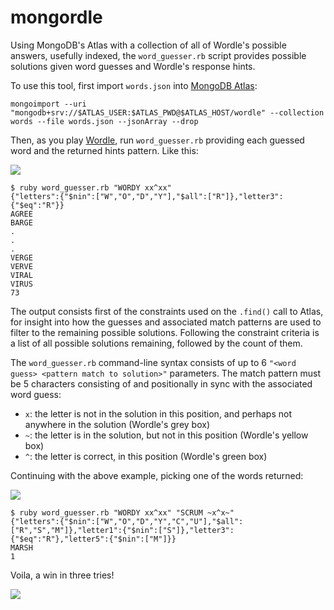 # mongordle

Using MongoDB's Atlas with a collection of all of Wordle's possible answers, usefully indexed, the `word_guesser.rb` script provides possible solutions given word guesses and Wordle's response hints.

To use this tool, first import `words.json` into [MongoDB Atlas](https://www.mongodb.com/docs/atlas/?utm_source=github&utm_medium=readme&contet=opensource_4_ever):

    mongoimport --uri "mongodb+srv://$ATLAS_USER:$ATLAS_PWD@$ATLAS_HOST/wordle" --collection words --file words.json --jsonArray --drop

Then, as you play [Wordle](https://www.nytimes.com/games/wordle/index.html), run `word_guesser.rb` providing each guessed word and the returned hints pattern.  Like this:

![](examples/guess1.png)

    $ ruby word_guesser.rb "WORDY xx^xx"              
    {"letters":{"$nin":["W","O","D","Y"],"$all":["R"]},"letter3":{"$eq":"R"}}
    AGREE
    BARGE
    .
    .
    .
    VERGE
    VERVE
    VIRAL
    VIRUS
    73

The output consists first of the constraints used on the `.find()` call to Atlas, for insight into how the guesses and associated match patterns are used to filter to the remaining possible solutions.  Following the constraint criteria is a list of all possible solutions remaining, followed by the count of them.

The `word_guesser.rb` command-line syntax consists of up to 6 `"<word guess> <pattern match to solution>"` parameters.  The match pattern must be 5 characters consisting of and positionally in sync with the associated word guess:

* `x`: the letter is not in the solution in this position, and perhaps not anywhere in the solution (Wordle's grey box)
* `~`: the letter is in the solution, but not in this position (Wordle's yellow box)
* `^`: the letter is correct, in this position (Wordle's green box)

Continuing with the above example, picking one of the words returned:

![](examples/guess2.png)

    $ ruby word_guesser.rb "WORDY xx^xx" "SCRUM ~x^x~"
    {"letters":{"$nin":["W","O","D","Y","C","U"],"$all":["R","S","M"]},"letter1":{"$nin":["S"]},"letter3":{"$eq":"R"},"letter5":{"$nin":["M"]}}
    MARSH
    1

Voila, a win in three tries!

![](examples/guess3.png)
